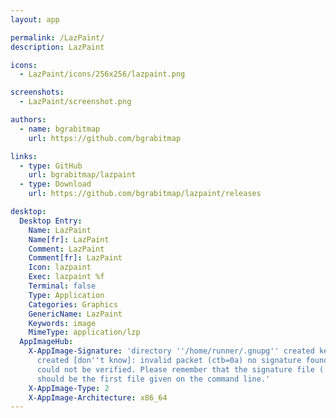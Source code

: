 ```yaml
---
layout: app

permalink: /LazPaint/
description: LazPaint

icons:
  - LazPaint/icons/256x256/lazpaint.png

screenshots:
  - LazPaint/screenshot.png

authors:
  - name: bgrabitmap
    url: https://github.com/bgrabitmap

links:
  - type: GitHub
    url: bgrabitmap/lazpaint
  - type: Download
    url: https://github.com/bgrabitmap/lazpaint/releases

desktop:
  Desktop Entry:
    Name: LazPaint
    Name[fr]: LazPaint
    Comment: LazPaint
    Comment[fr]: LazPaint
    Icon: lazpaint
    Exec: lazpaint %f
    Terminal: false
    Type: Application
    Categories: Graphics
    GenericName: LazPaint
    Keywords: image
    MimeType: application/lzp
  AppImageHub:
    X-AppImage-Signature: 'directory ''/home/runner/.gnupg'' created keybox ''/home/runner/.gnupg/pubring.kbx''
      created [don''t know]: invalid packet (ctb=0a) no signature found the signature
      could not be verified. Please remember that the signature file (.sig or .asc)
      should be the first file given on the command line.'
    X-AppImage-Type: 2
    X-AppImage-Architecture: x86_64
---
```

